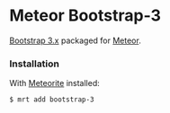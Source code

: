 Meteor Bootstrap-3
==================

[Bootstrap 3.x](http://getboostrap.com) packaged for [Meteor](http://meteor.com).


### Installation

With [Meteorite](https://github.com/oortcloud/meteorite) installed:

```sh
$ mrt add bootstrap-3
```

